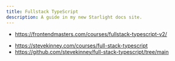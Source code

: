 ```yaml
---
title: Fullstack TypeScript
description: A guide in my new Starlight docs site.
---
```


- <https://frontendmasters.com/courses/fullstack-typescript-v2/>

* <https://stevekinney.com/courses/full-stack-typescript>
* <https://github.com/stevekinney/full-stack-typescript/tree/main>
